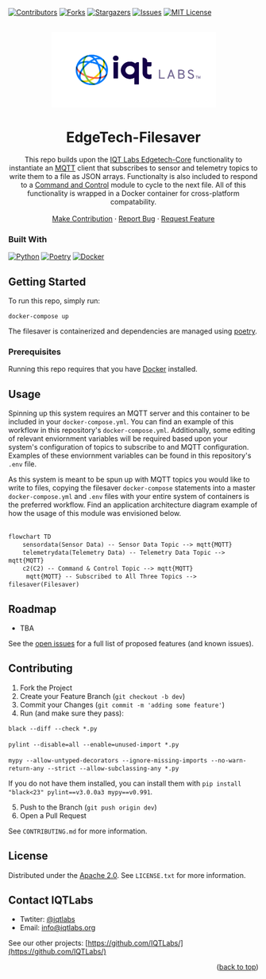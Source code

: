

<a name="readme-top"></a>

[contributors-shield]: https://img.shields.io/github/contributors/IQTLabs/edgetech-filesaver.svg?style=for-the-badge
[contributors-url]: https://github.com/IQTLabs/edgetech-filesaver/graphs/contributors
[forks-shield]: https://img.shields.io/github/forks/IQTLabs/edgetech-filesaver.svg?style=for-the-badge
[forks-url]: https://github.com/IQTLabs/edgetech-filesaver/network/members
[stars-shield]: https://img.shields.io/github/stars/IQTLabs/edgetech-filesaver.svg?style=for-the-badge
[stars-url]: https://github.com/IQTLabs/edgetech-filesaver/stargazers
[issues-shield]: https://img.shields.io/github/issues/IQTLabs/edgetech-filesaver.svg?style=for-the-badge
[issues-url]: https://github.com/IQTLabs/edgetech-filesaver/issues
[license-shield]: https://img.shields.io/github/license/IQTLabs/edgetech-filesaver.svg?style=for-the-badge
[license-url]: https://github.com/IQTLabs/edgetech-filesaver/blob/master/LICENSE.txt
[product-screenshot]: images/screenshot.png

[Python]: https://img.shields.io/badge/python-000000?style=for-the-badge&logo=python
[Python-url]: https://www.python.org
[Poetry]: https://img.shields.io/badge/poetry-20232A?style=for-the-badge&logo=poetry
[Poetry-url]: https://python-poetry.org
[Docker]: https://img.shields.io/badge/docker-35495E?style=for-the-badge&logo=docker
[Docker-url]: https://www.docker.com

[![Contributors][contributors-shield]][contributors-url]
[![Forks][forks-shield]][forks-url]
[![Stargazers][stars-shield]][stars-url]
[![Issues][issues-shield]][issues-url]
[![MIT License][license-shield]][license-url]

<br />
<div align="center">
  <a href="https://iqtlabs.org/">
    <img src="images/logo.png" alt="Logo" width="331" height="153">
  </a>

<h1 align="center">EdgeTech-Filesaver</h1>

  <p align="center">
    This repo builds upon the <a href="https://github.com/IQTLabs/edgetech-core">IQT Labs Edgetech-Core</a> functionality to instantiate an <a href="https://projects.eclipse.org/projects/iot.mosquitto">MQTT</a> client that subscribes to sensor and telemetry topics to write them to a file as JSON arrays. Functionalty is also included to respond to a <a href="https://github.com/IQTLabs/edgetech-c2">Command and Control</a> module to cycle to the next file. All of this functionality is wrapped in a Docker container for cross-platform compatability. 
    <br/>
    <br/>
    <a href="https://github.com/IQTLabs/edgetech-filesaver/pulls">Make Contribution</a>
    ·
    <a href="https://github.com/IQTLabs/edgetech-filesaver/issues">Report Bug</a>
    ·
    <a href="https://github.com/IQTLabs/edgetech-filesaver/issues">Request Feature</a>
  </p>
</div>

### Built With

[![Python][Python]][Python-url]
[![Poetry][Poetry]][Poetry-url]
[![Docker][Docker]][Docker-url]

## Getting Started

To run this repo, simply run:

```
docker-compose up
```

The filesaver is containerized and dependencies are managed using [poetry]("https://python-poetry.org"). 

### Prerequisites

Running this repo requires that you have [Docker](https://www.docker.com) installed. 

## Usage

Spinning up this system requires an MQTT server and this container to be included in your `docker-compose.yml`. You can find an example of this workflow in this repository's `docker-compose.yml`. Additionally, some editing of relevant enviornment variables will be required based upon your system's configuration of topics to subscribe to and MQTT configuration. Examples of these enviornment variables can be found in this repository's `.env` file. 

As this system is meant to be spun up with MQTT topics you would like to write to files, copying the filesaver `docker-compose` statements into a master `docker-compose.yml` and  `.env` files with your entire system of containers is the preferred workflow. Find an application architecture diagram example of how the usage of this module was envisioned below.

```mermaid 

flowchart TD
    sensordata(Sensor Data) -- Sensor Data Topic --> mqtt{MQTT}
    telemetrydata(Telemetry Data) -- Telemetry Data Topic --> mqtt{MQTT}
    c2(C2) -- Command & Control Topic --> mqtt{MQTT}
     mqtt{MQTT} -- Subscribed to All Three Topics --> filesaver(Filesaver)

```

## Roadmap

- TBA

See the [open issues](https://github.com/github_username/repo_name/issues) for a full list of proposed features (and known issues).

## Contributing

1. Fork the Project
2. Create your Feature Branch (`git checkout -b dev`)
3. Commit your Changes (`git commit -m 'adding some feature'`)
4. Run (and make sure they pass):
```
black --diff --check *.py

pylint --disable=all --enable=unused-import *.py

mypy --allow-untyped-decorators --ignore-missing-imports --no-warn-return-any --strict --allow-subclassing-any *.py
```
If you do not have them installed, you can install them with `pip install "black<23" pylint==v3.0.0a3 mypy==v0.991`.

5. Push to the Branch (`git push origin dev`)
6. Open a Pull Request

See `CONTRIBUTING.md` for more information.

## License

Distributed under the [Apache 2.0](https://github.com/IQTLabs/edgetech-filesaver/blob/main/LICENSE). See `LICENSE.txt` for more information.

## Contact IQTLabs

  - Twtiter: [@iqtlabs](https://twitter.com/iqtlabs)
  - Email: info@iqtlabs.org

See our other projects: [https://github.com/IQTLabs/](https://github.com/IQTLabs/)

<p align="right">(<a href="#readme-top">back to top</a>)</p>




